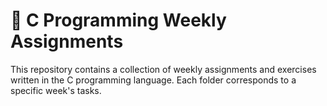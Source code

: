 # 🧠 C Programming Weekly Assignments

This repository contains a collection of weekly assignments and exercises written in the C programming language. Each folder corresponds to a specific week's tasks.
